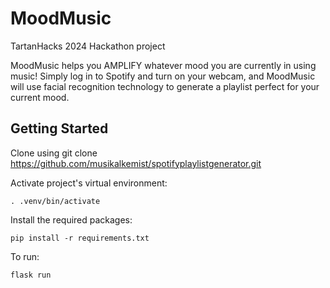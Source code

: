 # MoodMusic
TartanHacks 2024 Hackathon project

MoodMusic helps you AMPLIFY whatever mood you are currently in using music! Simply log in to Spotify and turn on your webcam, 
and MoodMusic will use facial recognition technology to generate a playlist perfect for your current mood. 

## Getting Started
Clone using git clone https://github.com/musikalkemist/spotifyplaylistgenerator.git

Activate project's virtual environment:
```
. .venv/bin/activate
```

Install the required packages:
```
pip install -r requirements.txt
```

To run: 
```
flask run
```